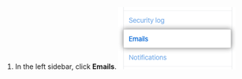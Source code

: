 1. In the left sidebar, click **Emails**. ![Emails tab](/assets/images/help/settings/settings-sidebar-emails.png)
